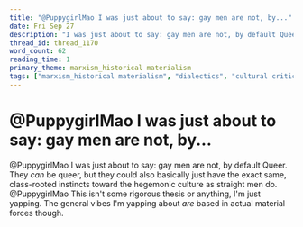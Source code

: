 ```yaml
---
title: "@PuppygirlMao I was just about to say: gay men are not, by..."
date: Fri Sep 27
description: "I was just about to say: gay men are not, by default Queer."
thread_id: thread_1170
word_count: 62
reading_time: 1
primary_theme: marxism_historical materialism
tags: ["marxism_historical materialism", "dialectics", "cultural criticism"]
---
```


# @PuppygirlMao I was just about to say: gay men are not, by...

@PuppygirlMao I was just about to say: gay men are not, by default Queer. They *can* be queer, but they could also basically just have the exact same, class-rooted instincts toward the hegemonic culture as straight men do. @PuppygirlMao This isn't some rigorous thesis or anything, I'm just yapping. The general vibes I'm yapping about *are* based in actual material forces though.